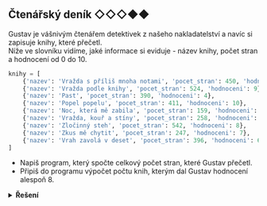 ## Čtenářský deník ◇◇◇◆◆

Gustav je vášnivým čtenářem detektivek z našeho nakladatelství a navíc si zapisuje knihy, které přečetl.  
Níže ve slovníku vidíme, jaké informace si eviduje - název knihy, počet stran a hodnocení od 0 do 10.

```python
knihy = [
    {'nazev': 'Vražda s příliš mnoha notami', 'pocet_stran': 450, 'hodnoceni': 5},
    {'nazev': 'Vražda podle knihy', 'pocet_stran': 524, 'hodnoceni': 9},
    {'nazev': 'Past', 'pocet_stran': 390, 'hodnoceni': 4},
    {'nazev': 'Popel popelu', 'pocet_stran': 411, 'hodnoceni': 10},
    {'nazev': 'Noc, která mě zabila', 'pocet_stran': 159, 'hodnoceni': 7},
    {'nazev': 'Vražda, kouř a stíny', 'pocet_stran': 258, 'hodnoceni': 6},
    {'nazev': 'Zločinný steh', 'pocet_stran': 542, 'hodnoceni': 8},
    {'nazev': 'Zkus mě chytit', 'pocet_stran': 247, 'hodnoceni': 7},
    {'nazev': 'Vrah zavolá v deset', 'pocet_stran': 396, 'hodnoceni': 6},
]
```

- Napiš program, který spočte celkový počet stran, které Gustav přečetl.
- Připiš do programu výpočet počtu knih, kterým dal Gustav hodnocení alespoň 8.

<details>
<summary><b>Řešení</b></summary>


```python
pocet_stran = 0
for kniha in knihy:
    pocet_stran += kniha['pocet_stran']

# NOTE: nebo lépe
# pocet_stran = sum(kniha['pocet_stran'] for kniha in knihy)

print(f'Přečetl {pocet_stran} stran.')

pocet_nad_osm = 0
for kniha in knihy:
    if kniha['hodnoceni'] >= 8:
        pocet_nad_osm += 1
print(f'Počet knih s hodnocením >= 8: {pocet_nad_osm}')
```

</details>
